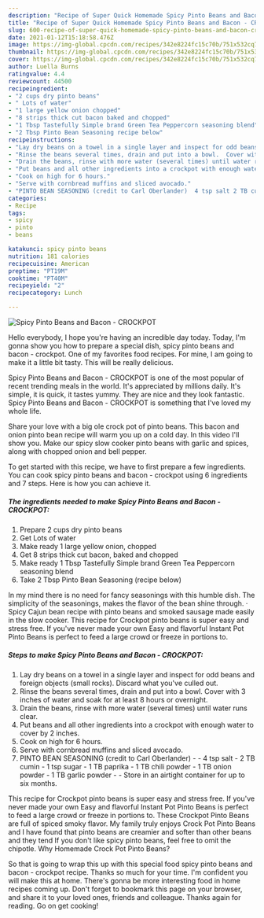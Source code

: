 ```yaml
---
description: "Recipe of Super Quick Homemade Spicy Pinto Beans and Bacon - CROCKPOT"
title: "Recipe of Super Quick Homemade Spicy Pinto Beans and Bacon - CROCKPOT"
slug: 600-recipe-of-super-quick-homemade-spicy-pinto-beans-and-bacon-crockpot
date: 2021-01-12T15:18:58.476Z
image: https://img-global.cpcdn.com/recipes/342e8224fc15c70b/751x532cq70/spicy-pinto-beans-and-bacon-crockpot-recipe-main-photo.jpg
thumbnail: https://img-global.cpcdn.com/recipes/342e8224fc15c70b/751x532cq70/spicy-pinto-beans-and-bacon-crockpot-recipe-main-photo.jpg
cover: https://img-global.cpcdn.com/recipes/342e8224fc15c70b/751x532cq70/spicy-pinto-beans-and-bacon-crockpot-recipe-main-photo.jpg
author: Luella Burns
ratingvalue: 4.4
reviewcount: 44500
recipeingredient:
- "2 cups dry pinto beans"
- " Lots of water"
- "1 large yellow onion chopped"
- "8 strips thick cut bacon baked and chopped"
- "1 Tbsp Tastefully Simple brand Green Tea Peppercorn seasoning blend"
- "2 Tbsp Pinto Bean Seasoning recipe below"
recipeinstructions:
- "Lay dry beans on a towel in a single layer and inspect for odd beans and foreign objects (small rocks).  Discard what you&#39;ve culled out."
- "Rinse the beans several times, drain and put into a bowl.  Cover with 3 inches of water and soak for at least 8 hours or overnight."
- "Drain the beans, rinse with more water (several times) until water runs clear."
- "Put beans and all other ingredients into a crockpot with enough water to cover by 2 inches."
- "Cook on high for 6 hours."
- "Serve with cornbread muffins and sliced avocado."
- "PINTO BEAN SEASONING (credit to Carl Oberlander)  4 tsp salt 2 TB cumin 1 tsp sugar 1 TB paprika 1 TB chili powder 1 TB onion powder 1 TB garlic powder  Store in an airtight container for up to six months."
categories:
- Recipe
tags:
- spicy
- pinto
- beans

katakunci: spicy pinto beans 
nutrition: 181 calories
recipecuisine: American
preptime: "PT19M"
cooktime: "PT40M"
recipeyield: "2"
recipecategory: Lunch

---
```



![Spicy Pinto Beans and Bacon - CROCKPOT](https://img-global.cpcdn.com/recipes/342e8224fc15c70b/751x532cq70/spicy-pinto-beans-and-bacon-crockpot-recipe-main-photo.jpg)

Hello everybody, I hope you're having an incredible day today. Today, I'm gonna show you how to prepare a special dish, spicy pinto beans and bacon - crockpot. One of my favorites food recipes. For mine, I am going to make it a little bit tasty. This will be really delicious.

Spicy Pinto Beans and Bacon - CROCKPOT is one of the most popular of recent trending meals in the world. It's appreciated by millions daily. It's simple, it is quick, it tastes yummy. They are nice and they look fantastic. Spicy Pinto Beans and Bacon - CROCKPOT is something that I've loved my whole life.

Share your love with a big ole crock pot of pinto beans. This bacon and onion pinto bean recipe will warm you up on a cold day. In this video I&#39;ll show you. Make our spicy slow cooker pinto beans with garlic and spices, along with chopped onion and bell pepper.


To get started with this recipe, we have to first prepare a few ingredients. You can cook spicy pinto beans and bacon - crockpot using 6 ingredients and 7 steps. Here is how you can achieve it.

<!--inarticleads1-->

##### The ingredients needed to make Spicy Pinto Beans and Bacon - CROCKPOT:

1. Prepare 2 cups dry pinto beans
1. Get  Lots of water
1. Make ready 1 large yellow onion, chopped
1. Get 8 strips thick cut bacon, baked and chopped
1. Make ready 1 Tbsp Tastefully Simple brand Green Tea Peppercorn seasoning blend
1. Take 2 Tbsp Pinto Bean Seasoning (recipe below)


In my mind there is no need for fancy seasonings with this humble dish. The simplicity of the seasonings, makes the flavor of the bean shine through. · Spicy Cajun bean recipe with pinto beans and smoked sausage made easily in the slow cooker. This recipe for Crockpot pinto beans is super easy and stress free. If you&#39;ve never made your own Easy and flavorful Instant Pot Pinto Beans is perfect to feed a large crowd or freeze in portions to. 

<!--inarticleads2-->

##### Steps to make Spicy Pinto Beans and Bacon - CROCKPOT:

1. Lay dry beans on a towel in a single layer and inspect for odd beans and foreign objects (small rocks).  Discard what you&#39;ve culled out.
1. Rinse the beans several times, drain and put into a bowl.  Cover with 3 inches of water and soak for at least 8 hours or overnight.
1. Drain the beans, rinse with more water (several times) until water runs clear.
1. Put beans and all other ingredients into a crockpot with enough water to cover by 2 inches.
1. Cook on high for 6 hours.
1. Serve with cornbread muffins and sliced avocado.
1. PINTO BEAN SEASONING (credit to Carl Oberlander) -  - 4 tsp salt - 2 TB cumin - 1 tsp sugar - 1 TB paprika - 1 TB chili powder - 1 TB onion powder - 1 TB garlic powder -  - Store in an airtight container for up to six months.


This recipe for Crockpot pinto beans is super easy and stress free. If you&#39;ve never made your own Easy and flavorful Instant Pot Pinto Beans is perfect to feed a large crowd or freeze in portions to. These Crockpot Pinto Beans are full of spiced smoky flavor. My family truly enjoys Crock Pot Pinto Beans and I have found that pinto beans are creamier and softer than other beans and they tend If you don&#39;t like spicy pinto beans, feel free to omit the chipotle. Why Homemade Crock Pot Pinto Beans? 

So that is going to wrap this up with this special food spicy pinto beans and bacon - crockpot recipe. Thanks so much for your time. I'm confident you will make this at home. There's gonna be more interesting food in home recipes coming up. Don't forget to bookmark this page on your browser, and share it to your loved ones, friends and colleague. Thanks again for reading. Go on get cooking!
